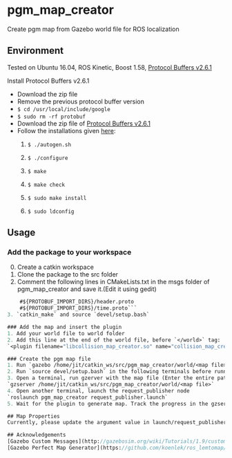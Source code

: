 # pgm_map_creator
Create pgm map from Gazebo world file for ROS localization

## Environment
Tested on Ubuntu 16.04, ROS Kinetic, Boost 1.58, [Protocol Buffers v2.6.1](https://github.com/protocolbuffers/protobuf/releases/tag/v2.6.1)

Install Protocol Buffers v2.6.1
- Download the zip file 
- Remove the previous protocol buffer version
- `$ cd /usr/local/include/google`
- `$ sudo rm -rf protobuf`
- Download the zip file of [Protocol Buffers v2.6.1](https://github.com/protocolbuffers/protobuf/releases/tag/v2.6.1)
- Follow the installations given [here](https://github.com/protocolbuffers/protobuf/tree/master/src):
  1. `$ ./autogen.sh`

  2. `$ ./configure`

  3. `$ make`

  4. `$ make check`

  5. `$ sudo make install`

  6. `$ sudo ldconfig`
  
## Usage

### Add the package to your workspace
0. Create a catkin workspace
1. Clone the package to the src folder
2. Comment the following lines in CMakeLists.txt in the msgs folder of pgm_map_creator and save it.(Edit it using gedit)
``` #${PROTOBUF_IMPORT_DIRS}/vector2d.proto
    #${PROTOBUF_IMPORT_DIRS}/header.proto
    #${PROTOBUF_IMPORT_DIRS}/time.proto```
3. `catkin_make` and source `devel/setup.bash`

### Add the map and insert the plugin
1. Add your world file to world folder
2. Add this line at the end of the world file, before `</world>` tag:
`<plugin filename="libcollision_map_creator.so" name="collision_map_creator"/>`

### Create the pgm map file
1. Run `gazebo /home/jit/catkin_ws/src/pgm_map_creator/world/<map file>` with full path to the map and check if it opens correctly. If yes, the close it and follow the next steps.
2. Run `source devel/setup.bash` in the following terminals before running the next commands to setup the environment variables 
3. Open a terminal, run gzerver with the map file (Enter the entire path to the map file)
`gzserver /home/jit/catkin_ws/src/pgm_map_creator/world/<map file>`
4. Open another terminal, launch the request_publisher node
`roslaunch pgm_map_creator request_publisher.launch`
5. Wait for the plugin to generate map. Track the progress in the gzserver terminal. It will be located in the map folder

## Map Properties
Currently, please update the argument value in launch/request_publisher.launch file.

## Acknowledgements
[Gazebo Custom Messages](http://gazebosim.org/wiki/Tutorials/1.9/custom_messages)
[Gazebo Perfect Map Generator](https://github.com/koenlek/ros_lemtomap/tree/154c782cf8feb9112bc928e33a59728ca2192489/st_gazebo_perfect_map_generator)

